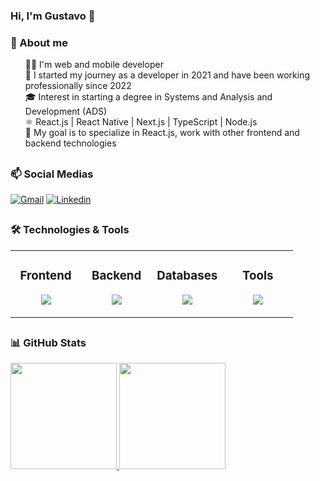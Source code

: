 ### Hi, I'm Gustavo 👋

### 📃 About me
<ul type="none">
  <li>👨‍💻 I'm web and mobile developer</li>
  <li>💼 I started my journey as a developer in 2021 and have been working professionally since 2022</li>
  <li>🎓 Interest in starting a degree in Systems and Analysis and Development (ADS)</li>
  <li>⚛️ React.js | React Native | Next.js | TypeScript | Node.js</li>
  <li>🎯 My goal is to specialize in React.js, work with other frontend and backend technologies</li>
</ul>

##
### 📫 Social Medias
[![Gmail](https://img.shields.io/badge/Gmail-D14836?style=for-the-badge&logo=gmail&logoColor=white)](mailto:gustavo.fabiano.2010@hotmail.com)
[![Linkedin](https://img.shields.io/badge/LinkedIn-0077B5?style=for-the-badge&logo=linkedin&logoColor=white)](https://www.linkedin.com/in/gustavo-rodrigues-fabiano-768589208/)
 
##
### 🛠️ Technologies & Tools
<table><tr><td valign="top" width="25%">

### <div align="center"> Frontend </div>

<p align="center">
  <img src="https://skillicons.dev/icons?i=ts,react,nextjs,styledcomponents&theme=dark&perline=2" />
</p>

</td><td valign="top" width="25%">

### <div align="center"> Backend </div>

<p align="center">
  <img src="https://skillicons.dev/icons?i=nodejs,express,prisma,py&theme=dark&perline=2" />
</p>

</td><td valign="top" width="25%">

### <div align="center"> Databases </div>

<p align="center">
  <img src="https://skillicons.dev/icons?i=postgres,mongodb&theme=dark&perline=2" />
</p>

</td><td valign="top" width="25%">

### <div align="center"> Tools </div>

<p align="center">
  <img src="https://skillicons.dev/icons?i=docker,vscode,figma&theme=dark&perline=2" />
</p>

</td></tr></table>

##
### 📊 GitHub Stats
<div>
  <a href="https://github.com/GustavoRodrigue-s/">
    <img height="170em" src="https://github-readme-stats.vercel.app/api/top-langs/?username=GustavoRodrigue-s&layout=donut&langs_count=5&theme=dracula&card_width=200">
    <img height="170em" src="https://github-readme-stats.vercel.app/api?username=GustavoRodrigue-s&show_icons=true&theme=dracula">
  </a>
</div>
